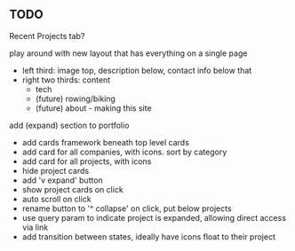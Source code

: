 ## TODO
Recent Projects tab?

play around with new layout that has everything on a single page
* left third: image top, description below, contact info below that
* right two thirds: content
    * tech
    * (future) rowing/biking
    * (future) about - making this site



add (expand) section to portfolio
* add cards framework beneath top level cards
* add card for all companies, with icons. sort by category
* add card for all projects, with icons
* hide project cards
* add 'v expand' button
* show project cards on click
* auto scroll on click
* rename button to '^ collapse' on click, put below projects
* use query param to indicate project is expanded, allowing direct access via link
* add transition between states, ideally have icons float to their project
